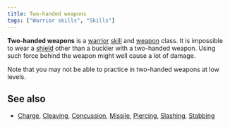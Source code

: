 ```yaml
---
title: Two-handed weapons
tags: ["Warrior skills", "Skills"]
---
```

**Two-handed weapons** is a [warrior](warrior "wikilink")
[skill](skill "wikilink") and [weapon](weapon "wikilink") class. It is
impossible to wear a [shield](shield "wikilink") other than a buckler
with a two-handed weapon. Using such force behind the weapon might well
cause a lot of damage.

Note that you may not be able to practice in two-handed weapons at low
levels.

## See also

- [Charge](Charge "wikilink"), [Cleaving](Cleaving "wikilink"),
  [Concussion](Concussion "wikilink"), [Missile](Missile "wikilink"),
  [Piercing](Piercing "wikilink"), [Slashing](Slashing "wikilink"),
  [Stabbing](Stabbing "wikilink")
